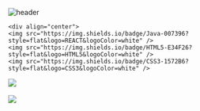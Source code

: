 
![header](https://capsule-render.vercel.app/api?type=Cylinder&color=auto&height=300&section=header&text=Hyeongjun%20github&fontSize=90)

	<div align="center">
	<img src="https://img.shields.io/badge/Java-007396?style=flat&logo=REACT&logoColor=white" />
	<img src="https://img.shields.io/badge/HTML5-E34F26?style=flat&logo=HTML5&logoColor=white" />
	<img src="https://img.shields.io/badge/CSS3-1572B6?style=flat&logo=CSS3&logoColor=white" />
</div>
<img src="https://github-readme-stats.vercel.app/api/top-langs/?username=lhj6364&layout=compact"><br><br>
<img src="https://github-readme-stats.vercel.app/api?username=lhj6364&show_icons=true">
